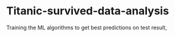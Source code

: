 # Titanic-survived-data-analysis
Training the ML algorithms to get best predictions on test result, 
